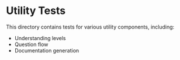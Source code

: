 # Utility Tests

This directory contains tests for various utility components, including:

- Understanding levels
- Question flow
- Documentation generation
